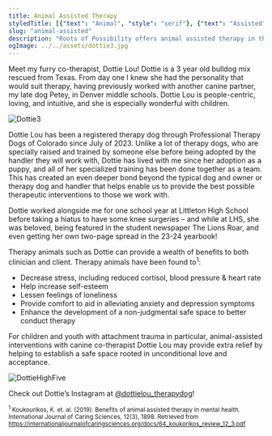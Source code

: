 ```yaml
---
title: Animal Assisted Therapy
styledTitle: [{"text": "Animal", "style": "serif"}, {"text": "Assisted", "style": "display"}, {"text": "Therapy", "style": "serif"}, ]
slug: "animal-assisted"
description: "Roots of Possibility offers animal assisted therapy in the Denver area for children and teens."
ogImage: ../../assets/dottie3.jpg
---
```


Meet my furry co-therapist, Dottie Lou! Dottie is a 3 year old bulldog mix rescued from Texas. From day one I knew she had the personality that would suit therapy, having previously worked with another canine partner, my late dog Petey, in Denver middle schools. Dottie Lou is people-centric, loving, and intuitive, and she is especially wonderful with children.

![Dottie3](@assets/dottie3.jpg)

Dottie Lou has been a registered therapy dog through Professional Therapy Dogs of Colorado since July of 2023. Unlike a lot of therapy dogs, who are specially raised and trained by someone else before being adopted by the handler they will work with, Dottie has lived with me since her adoption as a puppy, and all of her specialized training has been done together as a team. This has created an even deeper bond beyond the typical dog and owner or therapy dog and handler that helps enable us to provide the best possible therapeutic interventions to those we work with.

Dottie worked alongside me for one school year at Littleton High School before taking a hiatus to have some knee surgeries – and while at LHS, she was beloved, being featured in the student newspaper The Lions Roar, and even getting her own two-page spread in the 23-24 yearbook!

Therapy animals such as Dottie can provide a wealth of benefits to both clinician and client. Therapy animals have been found to<sup>1</sup>:
- Decrease stress, including reduced cortisol, blood pressure & heart rate
- Help increase self-esteem
- Lessen feelings of loneliness
- Provide comfort to aid in alleviating anxiety and depression symptoms
- Enhance the development of a non-judgmental safe space to better conduct therapy

For children and youth with attachment trauma in particular, animal-assisted interventions with canine co-therapist Dottie Lou may provide extra relief by helping to establish a safe space rooted in unconditional love and acceptance.

![DottieHighFive](@assets/dottie-high-five.jpg)

Check out Dottie’s Instagram at [@dottielou_therapydog](https://www.instagram.com/dottielou_therapydog/)!

<sub><sup>1</sup> Koukourikos, K. et. al. (2019). Benefits of animal assisted therapy in mental health. International Journal of Caring Sciences, 12(3), 1898. Retrieved from https://internationaljournalofcaringsciences.org/docs/64_koukorikos_review_12_3.pdf</sub>